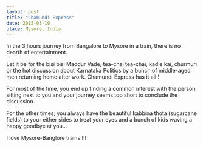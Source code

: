 ```yaml
---
layout: post
title: "Chamundi Express"
date: 2015-03-10 
place: Mysore, India
---
```


In the 3 hours journey from Bangalore to Mysore in a train, there is no dearth of entertainment.

Let it be for the bisi bisi Maddur Vade, tea-chai tea-chai, kadle kai, churmuri or the hot discussion about Karnataka Politics by a bunch of middle-aged men returning home after work. Chamundi Express has it all !

For most of the time, you end up finding a common interest with the person sitting next to you and your journey seems too short to conclude the discussion.

For the other times, you always have the beautiful kabbina thota (sugarcane fields) to your either sides to treat your eyes and a bunch of kids waving a happy goodbye at you...

I love Mysore-Banglore trains‬ !!!
